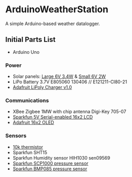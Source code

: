 # ArduinoWeatherStation
A simple Arduino-based weather datalogger.

## Initial Parts List
- Arduino Uno

### Power
- Solar panels: [Large 6V 3.4W](http://www.adafruit.com/products/500) & [Small 6V 2W](http://www.adafruit.com/products/200)
- LiPo Battery 3.7V E805060 130406 // E121211-CI80-21
- [Adafruit LiPoly Charger v1.0](http://www.adafruit.com/products/390)

### Communications
- XBee Zigbee 1MW with chip antenna Digi-Key 705-07
- [Sparkfun 5V Serial-enabled 16x2 LCD](https://www.sparkfun.com/products/9393)
- [Adafruit 16x2 OLED](http://www.adafruit.com/products/823)

### Sensors
- [10k thermistor](http://www.adafruit.com/products/372)
- Sparkfun SHT15
- Sparkfun Humidity sensor HIH1030 sen09569
- [Sparkfun SCP1000 pressure sensor](https://www.sparkfun.com/products/retired/8161)
- [Sparkfun BMP085 pressure sensor](https://www.sparkfun.com/products/retired/9694)





